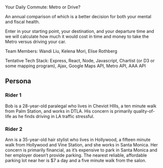 Your Daily Commute: Metro or Drive?

An annual comparison of which is a better decision for both your mental and fiscal health.

Enter in your starting point, your destination, and your departure time and we will calculate how much it would cost in time and money to take the Metro versus driving your car.

Team Members: Wandi Liu, Kelena Mori, Elise Rothberg

Tentative Tech Stack: Express, React, Node, Javascript, Chartist (or D3 or some mapping program), Ajax, Google Maps API, Metro API, AAA API


## Persona

### Rider 1

Bob is a 28-year-old paralegal who lives in Cheviot HIlls, a ten minute walk from Palm Station,  and works in DTLA. His concern is primarily quality-of-life as he finds driving in LA traffic stressful.


### Rider 2

Ann is a 35-year-old hair stylist who lives in Hollywood, a fifteen minute walk from Hollywood and Vine Station, and she works in Santa Monica. Her concern is primarily financial, as it’s expensive to park in Santa Monica and her employer doesn’t provide parking. The nearest reliable, affordable parking lot near her is $7 a day and a five minute walk from the salon.
